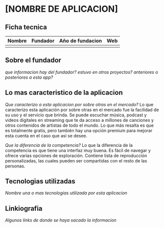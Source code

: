# [NOMBRE DE APLICACION]

## Ficha tecnica


| Nombre | Fundador | Año de fundacion | Web |
| -------|:--------:|:----------------:|----:|
|        |          |                  |     |


## Sobre el fundador

*que informacion hay del fundador?*
*estuvo en otros proyectos? anteriores o posteriores a esta app?*

## Lo mas caracteristico de la aplicacion

*Que caracterizo a esta aplicacion por sobre otras en el mercado?* Lo que caracterizo esta aplicación por sobre otras en el mercado fue la facilidad de su uso y el servicio que brinda. Se puede escuchar música, podcast y videos digitales en streaming que te da acceso a millones de canciones y otros contenidos de artistas de todo el mundo. Lo que más resalta es que es totalmente gratis, pero también hay una opción premium para mejorar esta cuenta en el caso que así se desee.

*Que la diferencia de la competencia?* Lo que la diferencia de la competencia es que tiene una interfaz muy buena. Es fácil de navegar y ofrece varias opciones de exploración. Contiene lista de reproducción personalizadas, las cuales pueden ser compartidas con el resto de las personas.

## Tecnologias utilizadas

*Nombre una o mas tecnologias utilizada por esta aplicacion*


## Linkiografia

*Algunos links de donde se haya sacado la informacion*


